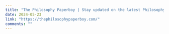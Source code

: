```yaml
---
title: "The Philosophy Paperboy | Stay updated on the latest Philosophy Papers"
date: 2024-05-23
link: "https://thephilosophypaperboy.com/"
comments: ""
---
```


